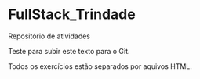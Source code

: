 # FullStack_Trindade
Repositório de atividades 

Teste para subir este texto para o Git.

Todos os exercícios estão separados por aquivos HTML.